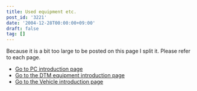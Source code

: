 ```yaml
---
title: Used equipment etc.
post_id: '3221'
date: '2004-12-28T00:00:00+09:00'
draft: false
tag: []
---
```


Because it is a bit too large to be posted on this page I split it. Please refer to each page.

*   [Go to PC introduction page](/category/goods?tag=pc)
*   [Go to the DTM equipment introduction page](/category/goods?tag=dtm)
*   [Go to the Vehicle introduction page](/category/goods?tag=vehicles)